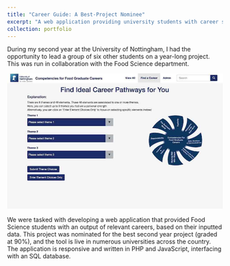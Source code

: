 ```yaml
---
title: "Career Guide: A Best-Project Nominee"
excerpt: "A web application providing university students with career suggestions. The project was nominated for best project, and is used in numerous universities across the country.<br/><img src='/images/portfolio/group_project.jpg' alt='A screenshot of a website. The page shown is a portal to admin activity.'>"
collection: portfolio
---
```


During my second year at the University of Nottingham, I had the opportunity to lead a group of six other students on a year-long project. This was run in collaboration with the Food Science department.

![Picture: A screenshot of a website. The page shown is a portal to admin activity.](/images/portfolio/group_project.jpg)

We were tasked with developing a web application that provided Food Science students with an output of relevant careers, based on their inputted data. This project was nominated for the best second year project (graded at 90%), and the tool is live in numerous universities across the country. The application is responsive and written in PHP and JavaScript, interfacing with an SQL database. 